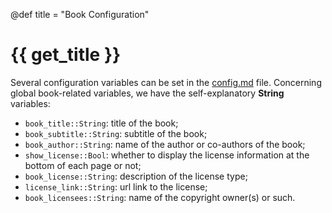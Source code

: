 @def title = "Book Configuration"

# {{ get_title }}

Several configuration variables can be set in the [config.md](https://raw.githubusercontent.com/rmsrosa/booksjl-franklin-template/main/config.md) file. Concerning global book-related variables, we have the self-explanatory **String** variables:

* `book_title::String`: title of the book;
* `book_subtitle::String`: subtitle of the book;
* `book_author::String`: name of the author or co-authors of the book;
* `show_license::Bool`: whether to display the license information at the bottom of each page or not;
* `book_license::String`: description of the license type;
* `license_link::String`: url link to the license;
* `book_licensees::String`: name of the copyright owner(s) or such.
